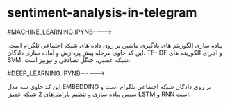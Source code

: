 # sentiment-analysis-in-telegram

#MACHINE_LEARNING.IPYNB---->



پیاده سازی الگوریتم های یادگیری ماشین بر روی داده های شبکه اجتماعی تلگرام است.
این کد حاوی مرحله پیش پردازش و آماده سازی دادگان، TF-IDF و اجرای الگوریتم های SVM، شبکه عصبی، جنگل تصادفی و نیوبیز است.





#DEEP_LEARNING.IPYNB------>



این کد حاوی سه مدل EMBEDDING بر روی دادگان شبکه اجتماعی تلگرام است و سپس پیاده سازی و تنظیم پارامترهای 2 شبکه عمیق  LSTM و RNN است. 
